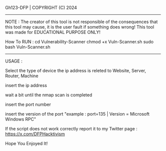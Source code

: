 Gh123-DFP | COPYRIGHT (C) 2024
__________________________

NOTE : The creator of this tool is not responsible of the consequences that this tool may cause, it is the user fault if something does wrong!
This tool was made for EDUCATIONAL PURPOSE ONLY!

How To RUN :
cd Vulnerability-Scanner
chmod +x Vuln-Scanner.sh
sudo bash Vuln-Scanner.sh

_________________________
USAGE :

Select the type of device the ip address is releted to
Website, Server, Router, Machine

insert the ip address

wait a bit until the nmap scan is completed

insert the port number

insert the version of the port "example : port=135 | Version = Microsoft Windows RPC"


If the script does not work correctly report it to my Twitter page : https://x.com/DFPHacktivism

Hope You Enjoyed It! 
